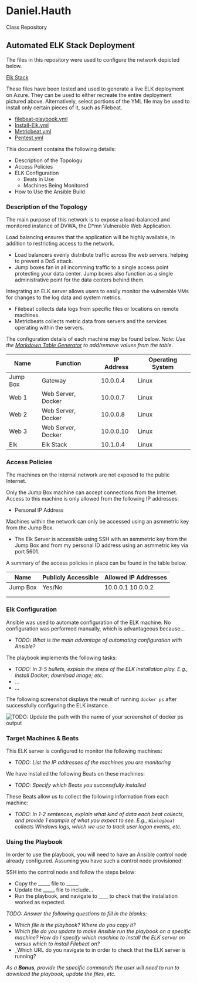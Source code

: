 # Daniel.Hauth
Class Repository
## Automated ELK Stack Deployment

The files in this repository were used to configure the network depicted below.

[Elk Stack](https://github.com/dphauth/Daniel.Hauth/blob/main/Diagrams/Elk.Stack.jpg)

These files have been tested and used to generate a live ELK deployment on Azure. They can be used to either recreate the entire deployment pictured above. Alternatively, select portions of the YML file may be used to install only certain pieces of it, such as Filebeat.

  - [filebeat-playbook.yml](https://github.com/dphauth/Daniel.Hauth/blob/main/Ansible/filebeat-config.yml.pdf)
  - [Install-Elk.yml](https://github.com/dphauth/Daniel.Hauth/blob/main/Ansible/install-elk.yml.pdf)
  - [Metricbeat.yml](https://github.com/dphauth/Daniel.Hauth/blob/main/Ansible/metricbeat.yml.pdf)
  - [Pentest.yml](https://github.com/dphauth/Daniel.Hauth/blob/main/Ansible/pentest.yml.pdf)  

This document contains the following details:
- Description of the Topologu
- Access Policies
- ELK Configuration
  - Beats in Use
  - Machines Being Monitored
- How to Use the Ansible Build


### Description of the Topology

The main purpose of this network is to expose a load-balanced and monitored instance of DVWA, the D*mn Vulnerable Web Application.

Load balancing ensures that the application will be highly available, in addition to restricting access to the network.
- Load balancers evenly distribute traffic across the web servers, helping to prevent a DoS attack. 
- Jump boxes fan in all incomming traffic to a single access point protecting your data center. Jump boxes also function as a single administrative point for the data centers behind them.

Integrating an ELK server allows users to easily monitor the vulnerable VMs for changes to the log data and system metrics.
- Filebeat collects data logs from specific files or locations on remote machines.
- Metricbeats collects metric data from servers and the services operating within the servers.

The configuration details of each machine may be found below.
_Note: Use the [Markdown Table Generator](http://www.tablesgenerator.com/markdown_tables) to add/remove values from the table_.

| Name     | Function           | IP Address | Operating System |
|----------|--------------------|------------|------------------|
| Jump Box | Gateway            | 10.0.0.4   | Linux            |
| Web 1    | Web Server, Docker | 10.0.0.7   | Linux            |
| Web 2    | Web Server, Docker | 10.0.0.8   | Linux            |
| Web 3    | Web Server, Docker | 10.0.0.10  | Linux            |
| Elk      | Elk Stack          | 10.1.0.4   | Linux            |

### Access Policies

The machines on the internal network are not exposed to the public Internet. 

Only the Jump Box machine can accept connections from the Internet. Access to this machine is only allowed from the following IP addresses:
- Personal IP Address

Machines within the network can only be accessed using an asmmetric key from the Jump Box.
- The Elk Server is accessible using SSH with an asmmetric key from the Jump Box and from my personal ID address using an asmmetric key via port 5601. 

A summary of the access policies in place can be found in the table below.

| Name     | Publicly Accessible | Allowed IP Addresses |
|----------|---------------------|----------------------|
| Jump Box | Yes/No              | 10.0.0.1 10.0.0.2    |
|          |                     |                      |
|          |                     |                      |

### Elk Configuration

Ansible was used to automate configuration of the ELK machine. No configuration was performed manually, which is advantageous because...
- _TODO: What is the main advantage of automating configuration with Ansible?_

The playbook implements the following tasks:
- _TODO: In 3-5 bullets, explain the steps of the ELK installation play. E.g., install Docker; download image; etc._
- ...
- ...

The following screenshot displays the result of running `docker ps` after successfully configuring the ELK instance.

![TODO: Update the path with the name of your screenshot of docker ps output](Images/docker_ps_output.png)

### Target Machines & Beats
This ELK server is configured to monitor the following machines:
- _TODO: List the IP addresses of the machines you are monitoring_

We have installed the following Beats on these machines:
- _TODO: Specify which Beats you successfully installed_

These Beats allow us to collect the following information from each machine:
- _TODO: In 1-2 sentences, explain what kind of data each beat collects, and provide 1 example of what you expect to see. E.g., `Winlogbeat` collects Windows logs, which we use to track user logon events, etc._

### Using the Playbook
In order to use the playbook, you will need to have an Ansible control node already configured. Assuming you have such a control node provisioned: 

SSH into the control node and follow the steps below:
- Copy the _____ file to _____.
- Update the _____ file to include...
- Run the playbook, and navigate to ____ to check that the installation worked as expected.

_TODO: Answer the following questions to fill in the blanks:_
- _Which file is the playbook? Where do you copy it?_
- _Which file do you update to make Ansible run the playbook on a specific machine? How do I specify which machine to install the ELK server on versus which to install Filebeat on?_
- _Which URL do you navigate to in order to check that the ELK server is running?

_As a **Bonus**, provide the specific commands the user will need to run to download the playbook, update the files, etc._
